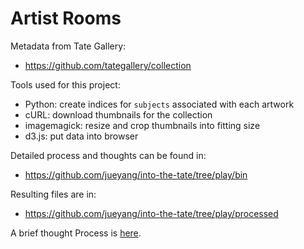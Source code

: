Artist Rooms
============

Metadata from Tate Gallery: 
- https://github.com/tategallery/collection

Tools used for this project:

- Python: create indices for `subjects` associated with each artwork
- cURL: download thumbnails for the collection
- imagemagick: resize and crop thumbnails into fitting size
- d3.js: put data into browser

Detailed process and thoughts can be found in:
- https://github.com/jueyang/into-the-tate/tree/play/bin

Resulting files are in:
- https://github.com/jueyang/into-the-tate/tree/play/processed

A brief thought Process is [here](https://github.com/jueyang/artist-rooms/blob/gh-pages/WHY.md). 
